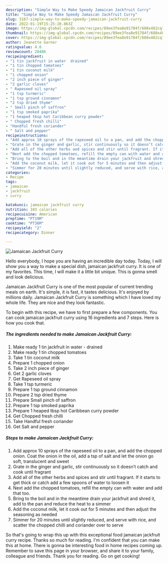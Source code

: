 ```yaml
---
description: "Simple Way to Make Speedy Jamaican Jackfruit Curry"
title: "Simple Way to Make Speedy Jamaican Jackfruit Curry"
slug: 3167-simple-way-to-make-speedy-jamaican-jackfruit-curry
date: 2022-01-19T15:25:20.863Z
image: https://img-global.cpcdn.com/recipes/89ee3fea8e91784f/680x482cq70/jamaican-jackfruit-curry-recipe-main-photo.jpg
thumbnail: https://img-global.cpcdn.com/recipes/89ee3fea8e91784f/680x482cq70/jamaican-jackfruit-curry-recipe-main-photo.jpg
cover: https://img-global.cpcdn.com/recipes/89ee3fea8e91784f/680x482cq70/jamaican-jackfruit-curry-recipe-main-photo.jpg
author: Jeanette Garner
ratingvalue: 4.6
reviewcount: 20486
recipeingredient:
- "1 tin jackfruit in water  drained"
- "1 tin chopped tomatoes"
- "1 tin coconut milk"
- "1 chopped onion"
- "2 inch piece of ginger"
- "2 garlic cloves"
- " Rapeseed oil spray"
- "1 tsp turmeric"
- "1 tsp ground cinnamon"
- "2 tsp dried thyme"
- " Small pinch of saffron"
- "1 tsp smoked paprika"
- "1 heaped tbsp hot Caribbean curry powder"
- " Chopped fresh chilli"
- "Handful fresh coriander"
- " Salt and pepper"
recipeinstructions:
- "Add approx 10 sprays of the rapeseed oil to a pan, and add the chopped onion. Coat the onion in the oil, add a tsp of salt and let the onion go soft, translucent and sweet"
- "Grate in the ginger and garlic, stir continuously so it doesn’t catch and cook until fragrant"
- "Add all of the other herbs and spices and stir until fragrant. If it starts to get thick or catch add a few spoons of water to loosen it"
- "Next add the chopped tomatoes, refill the empty can with water and add that too."
- "Bring to the boil and in the meantime drain your jackfruit and shred it, add to the pan and reduce the heat to a simmer"
- "Add the coconut milk, let it cook out for 5 minutes and then adjust the seasoning as needed"
- "Simmer for 20 minutes until slightly reduced, and serve with rice, and scatter the chopped chilli and coriander over to serve"
categories:
- Recipe
tags:
- jamaican
- jackfruit
- curry

katakunci: jamaican jackfruit curry 
nutrition: 103 calories
recipecuisine: American
preptime: "PT19M"
cooktime: "PT36M"
recipeyield: "2"
recipecategory: Dinner

---
```



![Jamaican Jackfruit Curry](https://img-global.cpcdn.com/recipes/89ee3fea8e91784f/680x482cq70/jamaican-jackfruit-curry-recipe-main-photo.jpg)

Hello everybody, I hope you are having an incredible day today. Today, I will show you a way to make a special dish, jamaican jackfruit curry. It is one of my favorites. This time, I will make it a little bit unique. This is gonna smell and look delicious.

Jamaican Jackfruit Curry is one of the most popular of current trending meals on earth. It's simple, it is fast, it tastes delicious. It's enjoyed by millions daily. Jamaican Jackfruit Curry is something which I have loved my whole life. They are nice and they look fantastic.




To begin with this recipe, we have to first prepare a few components. You can cook jamaican jackfruit curry using 16 ingredients and 7 steps. Here is how you cook that.

<!--inarticleads1-->

##### The ingredients needed to make Jamaican Jackfruit Curry:

1. Make ready 1 tin jackfruit in water - drained
1. Make ready 1 tin chopped tomatoes
1. Take 1 tin coconut milk
1. Prepare 1 chopped onion
1. Take 2 inch piece of ginger
1. Get 2 garlic cloves
1. Get  Rapeseed oil spray
1. Take 1 tsp turmeric
1. Prepare 1 tsp ground cinnamon
1. Prepare 2 tsp dried thyme
1. Prepare  Small pinch of saffron
1. Prepare 1 tsp smoked paprika
1. Prepare 1 heaped tbsp hot Caribbean curry powder
1. Get  Chopped fresh chilli
1. Take Handful fresh coriander
1. Get  Salt and pepper




<!--inarticleads2-->

##### Steps to make Jamaican Jackfruit Curry:

1. Add approx 10 sprays of the rapeseed oil to a pan, and add the chopped onion. Coat the onion in the oil, add a tsp of salt and let the onion go soft, translucent and sweet
1. Grate in the ginger and garlic, stir continuously so it doesn’t catch and cook until fragrant
1. Add all of the other herbs and spices and stir until fragrant. If it starts to get thick or catch add a few spoons of water to loosen it
1. Next add the chopped tomatoes, refill the empty can with water and add that too.
1. Bring to the boil and in the meantime drain your jackfruit and shred it, add to the pan and reduce the heat to a simmer
1. Add the coconut milk, let it cook out for 5 minutes and then adjust the seasoning as needed
1. Simmer for 20 minutes until slightly reduced, and serve with rice, and scatter the chopped chilli and coriander over to serve




So that's going to wrap this up with this exceptional food jamaican jackfruit curry recipe. Thanks so much for reading. I'm confident that you can make this at home. There is gonna be interesting food in home recipes coming up. Remember to save this page in your browser, and share it to your family, colleague and friends. Thank you for reading. Go on get cooking!
